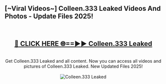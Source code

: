 <h2>[~Viral Videos~] Colleen.333 Leaked Videos And Photos - Update Files 2025!</h2>
<br>
<div align="center">
<h2><a href="https://top-ai-tools.click/QrbHav" rel="nofollow">🔴 CLICK HERE 🌐==►► Colleen.333 Leaked</a></h2>
<br>
Get Colleen.333 Leaked and all content. Now you can access all videos and pictures of Colleen.333 Leaked. New Updated Files 2025!
<br>
<br>
<a href="https://top-ai-tools.click/QrbHav" rel="nofollow" data-target="animated-image.originalLink"><img src="https://i.ibb.co.com/WyWwxjT/player-gif2.gif" alt="Colleen.333 Leaked" style="max-width: 100%; display: inline-block;" data-target="animated-image.originalImage"></a>
</div>
<br>